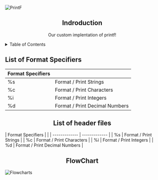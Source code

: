 
![PrintF](https://github.com/chapmanhunt4/holbertonschool-printf/assets/143765559/2ad1ca6d-3f10-432a-9c51-4cfb1dbf080e)

<h2 align="center">Indroduction</h2>
<p align="center">Our custom implentation of printf!</p>
<p></p>

<details><summary>Table of Contents</summary>
  
- `Introduction`: <i>An introduction to our custom printf function</i>
- `Format Specifiers`: <i>The format specifiers that are used in our code</i>
- `FlowChart`: <i>A flow chart explaining the execution process of our function</i></details>


<h2 align="left">List of Format Specifiers</h2>

| Format Specifiers | |
| ------------- | ------------- |
| %s  | Format / Print Strings  |
| %c  | Format / Print Characters  |
| %i  | Format / Print Integers  |
| %d  | Format / Print Decimal Numbers |

<h2 align="center">List of header files</h2>
| Format Specifiers | |
| ------------- | ------------- |
| %s  | Format / Print Strings  |
| %c  | Format / Print Characters  |
| %i  | Format / Print Integers  |
| %d  | Format / Print Decimal Numbers |

<h2 align="center">FlowChart</h2>

![Flowcharts](https://github.com/chapmanhunt4/holbertonschool-printf/assets/143765559/2b4c7e3f-1786-4fa2-95dd-66bc66415a4a)
